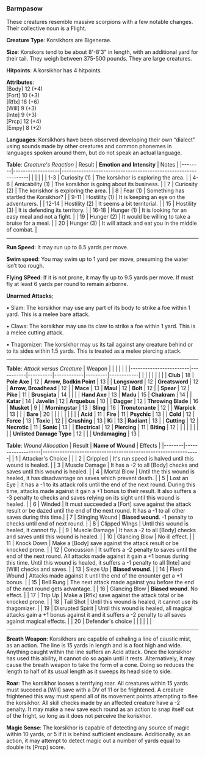 ### Barmpasow
These creatures resemble massive scorpions with a few notable changes. Their collective noun is a Flight.

**Creature Type**: Korsikhors are Bigenerae.

**Size**: Korsikors tend to be about 8'-8'3" in length, with an additional yard for their tail. They weigh between 375-500 pounds. They are large creatures.

**Hitpoints**: A korsikhor has 4 hitpoints.

**Attributes**:  
[Body] 12 (+4)  
[Fort] 10 (+3)  
[Rflx] 18 (+6)  
[Will] 9 (+3)  
[Inte] 9 (+3)  
[Prcp] 12 (+4)  
[Empy] 8 (+2)  

**Languages**: Korsikhors have been observed developing their own “dialect” using sounds made by other creatures and common phonemes in languages spoken around them, but do not speak an actual language.

**Table**: *Creature's Reaction*
| Result | **Emotion and Intensity** | Notes        |
|--------|-------------------|----------------------------------------------------------------|
|        |                                                |                                   |
|   1-3  | Curiosity (1) | The korsikhor is exploring the area. |
|   4-6  | Amicability (1)  | The korsikhor is going about its business. |
|   7    | Curiosity (2)   | The koriskhor is exploring the area. |
|   8    | Fear (1)      | Something has startled the Korsikhor? |
|  9-11  | Hostility (1) | It is keeping an eye on the adventurers. |
|  12-14 | Hostility (2) | It seems a bit territorial. |
|   15   | Hostility (3) | It is defending its territory. |
|  16-18 | Hunger (1)    | It is looking for an easy meal and not a fight. |
|    19  | Hunger (2)    | It would be willing to take a bruise for a meal. |
|   20   | Hunger (3)    | It will attack and eat you in the middle of combat. |

-----

**Run Speed**: It may run up to 6.5 yards per move.

**Swim speed**: You may swim up to 1 yard per move, presuming the water isn’t too rough.

**Flying SPeed**: If it is not prone, it may fly up to 9.5 yards per move. If must fly at least 6 yards per round to remain airborne.

**Unarmed Attacks**;

 • Slam: The korsikhor may use any part of its body to strike a foe within 1 yard. This is a melee bare attack.

 • Claws: The korsikhor may use its claw to strike a foe within 1 yard. This is a melee cutting attack.

 • Thagomizer: The korsikhor may us its tail against any creature behind or to its sides within 1.5 yards. This is treated as a melee piercing attack.

-----

**Table**: *Attack versus Creature*
| Weapon                 |          |            |         |            |         |
|------------------------|-----------|----------|------------|---------|------------|
|                        |          |            |         |            |         |
| **Club**                | 18   | **Pole Axe** | 12     | **Arrow, Bodkin Point**    | 13    |
| **Longsword**              | 12     | **Greatsword** | 12     | **Arrow, Broadhead**       | 12    |
| **Mace**                   | 13     | **Maul** | 12    | **Bolt** | 12    |
| **Spear**                  | 12     | **Pike** | 11     | **Brusgiata** | 14     |  |     |
| **Hand Axe**               | 13     | **Madu** | 15     | **Chakram** | 14    |
| **Katar**                  | 14     | **Javelin** | 12    | **Arquebus** | 10    |
| **Dagger**                 | 12     | **Throwing Blade** | 16   | **Musket** |  9    |
| **Morningstar**            | 13     | **Sling** | 16    | **Tronutonante** | 12    |
| **Warpick**                | 13     |  |  |  **Bare** |   20  |
|                        |           |          |            |         |            |
| **Acid**                   | 11     | **Fire** | 11     | **Psychic** | 13     |
| **Cold**                   | 12     | **Force** | 13     | **Toxic**  | 12     |
| **Crushing**               | 13     | **Ki** | 13     | **Radiant** | 13     |
| **Cutting**                | 12     | **Necrotic** | 11     | **Sonic** | 13    |
| **Electrical**             | 12     | **Piercing** | 11     | **Biting** | 12    |
|                        |           |          |            |         |            |
| **Unlisted Damage Type** | 12 |    |     | **Undamaging** | 13 |

**Table**: *Wound Allocation*
| Result | **Name of Wound** | Effects                                                        |
|--------|-------------------|----------------------------------------------------------------|
|   1    | Attacker's Choice |                                                                |
|   2    | Crippled          | It's run speed is halved until this wound is healed.      |
|   3    | Muscle Damage     | It has a -2 to all [Body] checks and saves until this wound is healed. |
|   4    | Mortal Blow       | Until the this wound is healed, it has disadvantage on saves which prevent death. |
|   5    | Lost an Eye       | It has a -1 to its attack rolls until the end of the next round. During this time, attacks made against it gain a +1 bonus to their result. It also suffers a -3 penalty to checks and saves relying on its sight until this wound is healed. |
|   6    | Winded            | It must succeeded a [Fort] save against the attack result or be dazed until the end of the next round. It has a -1 to all other saves during this time.|
|   7    | Stinging Wound    | **Biased wound**. -1 penalty to checks until end of next round. |
|   8    | Clipped WIngs     | Until this wound is healed, it cannot fly.     |
|   9    | Muscle Damage     | It has a -2 to all [Body] checks and saves until this wound is healed. |
|   10   | Glancing Blow     | No ill effect. |
|   11   | Knock Down        | Make a [Body] save against the attack result or be knocked prone. |
|   12   | Concussion        | It suffers a -2 penalty to saves until the end of the next round. All attacks made against it gain a +1 bonus during this time. Until this wound is healed, it suffers a -1 penalty to all [Inte] and [Will] checks and saves. |
|   13   | Sieze Up          | **Biased wound**.  |
|   14   | Flesh Wound       | Attacks made against it until the end of the enounter get a +1 bonus. |
|   15   | Bell Rung         | The next attack made against you before the end of the next round gets advantage.  |
|   16   | Glancing Blow     | **Biased wound**. No effect. |
|   17   | Trip Up           | Make a [Rflx] save against the attack total or be knocked prone.                                  |
|   18   | Tail Shot         | Until this wound is healed, it cannot use its thagomizer. |
|   19   | Disrupted Spirit  | Until this wound is healed, all magical attacks gain a +1 bonus against it and it suffers a -2 penalty to all saves against magical effects. |
|   20   | Defender's choice |                                   |
|        |                                                |                                   |

-----

**Breath Weapon**: Korsikhors are capable of exhaling a line of caustic mist, as an action. The line is 15 yards in length and is a foot high and wide. Anything caught within the line suffers an Acid attack. Once the korsikhor has used this ability, it cannot do so again until it rests.
Alternatively, it may cause the breath weapon to take the form of a cone. Doing so reduces the length to half of its usual length as it sweeps its head side to side.

**Roar**: The korsikhor looses a terrifying roar. All creatures within 15 yards must succeed a [Will] save with a DV of 11 or be frightened. A creature frightened this way must spend all of its movement points attempting to flee the korsikhor. All skill checks made by an affected creature have a -2 penalty. It may make a new save each round as an action to snap itself out of the fright, so long as it does not perceive the koriskhor.

**Magic Sense**: The korsikhor is capable of detecting any source of magic within 10 yards, or 5 if it is behind sufficient enclosure. Additionally, as an action, it may attempt to detect magic out a number of yards equal to double its [Prcp] score.

